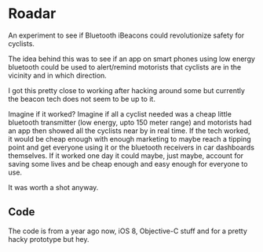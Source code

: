 # Roadar
An experiment to see if Bluetooth iBeacons could revolutionize safety for cyclists. 

The idea behind this was to see if an app on smart phones using low energy bluetooth could be used to alert/remind motorists that cyclists are in the vicinity and in which direction.

I got this pretty close to working  after hacking around some but currently the beacon tech does not seem to be up to it.

Imagine if it worked? Imagine if all a cyclist needed was a cheap little bluetooth transmitter (low energy, upto 150 meter range) and motorists had an app then showed all the cyclists near by in real time. If the tech worked, it would be cheap enough with enough marketing to maybe reach a tipping point and get everyone using it or the bluetooth receivers in car dashboards themselves. If it worked one day it could maybe, just maybe, account for saving some lives and be cheap enough and easy enough for everyone to use.

It was worth a shot anyway.


## Code

The code is from a year ago now, iOS 8, Objective-C stuff and for a pretty hacky prototype but hey.
